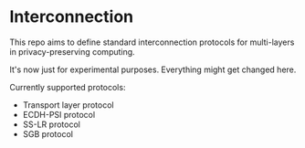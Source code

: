 # Interconnection

This repo aims to define standard interconnection protocols for multi-layers in
privacy-preserving computing.

It's now just for experimental purposes. Everything might get changed here.

Currently supported protocols:

- Transport layer protocol
- ECDH-PSI protocol
- SS-LR protocol
- SGB protocol
